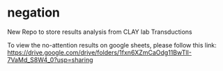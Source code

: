 # negation
New Repo to store results analysis from CLAY lab Transductions

To view the no-attention results on google sheets, please follow this link: https://drive.google.com/drive/folders/1fxn6XZmCaOdg11BwTlI-7VaMd_S8W4_0?usp=sharing
